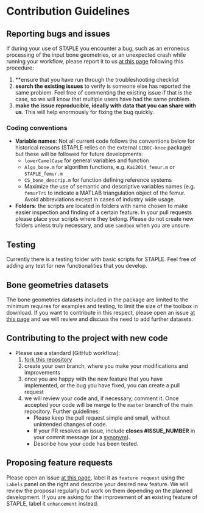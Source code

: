 # Contribution Guidelines

## Reporting bugs and issues
If during your use of STAPLE you encounter a bug, such as an erroneous processing of the input bone geometries, or an unexpected crash while running your workflow, please report it to us [at this page](https://github.com/modenaxe/msk-STAPLE/issues) following this procedure:
1. **ensure that you have run through the troubleshooting checklist
2. **search the existing issues** to verify is someone else has reported the same problem. Feel free of commenting the existing issue if that is the case, so we will know that multiple users have had the same problem.
3. **make the issue reproducible, ideally with data that you can share with us**. This will help enormously for fixing the bug quickly.

### Coding conventions
- **Variable names**: Not all current code follows the conventions below for historical reasons (STAPLE relies on the external `GIBOC-knee` package) but these will be followed for future developments:
   - `lowerCamelCase` for general variables and function
   - `Algo_bone.m` for algorithm functions, e.g. `Kai2014_femur.m` or `STAPLE_femur.m`
   - `CS_bone_descrip.m` for function defining reference systems   
   - Maximize the use  of semantic and descriptive variables names (e.g. `femurTri` to indicate a MATLAB triangulation object of the femur. Avoid abbreviations except in cases of industry wide usage. 
- **Folders**: the scripts are located in folders with name chosen to make easier inspection and finding of a certain feature. In your pull requests please place your scripts where they belong. Please do not create new folders unless truly necessary, and use `sandbox` when you are unsure.


## Testing
Currently there is a testing folder with basic scripts for STAPLE. Feel free of adding any test for new functionalities that you develop. 

## Bone geometries datasets
The bone geometries datasets included in the package are limited to the minimum requires for examples and testing, to limit the size of the toolbox in download. If you want to contribute in this respect, please open an issue [at this page](https://github.com/modenaxe/msk-STAPLE/issues) and we will review and discuss the need to add further datasets.

## Contributing to the project with new code
- Please use a standard [GitHub workflow]:
   1. [fork this repository](https://guides.github.com/activities/forking/)
   2. create your own branch, where you make your modifications and improvements
   3. once you are happy with the new feature that you have implemented, or the bug you have fixed, you can create a pull request
   4. we will review your code and, if necessary, comment it. Once accepted your code will be merge to the `master` branch of the main repository. 
   Further guidelines:
      - Please keep the pull request simple and small, without unintended changes of code.
	  - If your PR resolves an issue, include **closes #ISSUE_NUMBER** in your commit message (or a [synonym](https://help.github.com/articles/closing-issues-via-commit-messages)).
	  - Describe how your code has been tested.
	  
## Proposing feature requests
Please open an issue [at this page](https://github.com/modenaxe/msk-STAPLE/issues), label it as `feature request` using the `Labels` panel on the right and describe your desired new feature. We will review the proposal regularly but work on them depending on the planned development. If you are asking for the improvement of an existing feature of STAPLE, label it `enhancement` instead.
